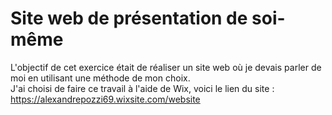 # Site web de présentation de soi-même
L'objectif de cet exercice était de réaliser un site web où je devais parler de moi en utilisant une méthode de mon choix.  
J'ai choisi de faire ce travail à l'aide de Wix, voici le lien du site :  
https://alexandrepozzi69.wixsite.com/website

